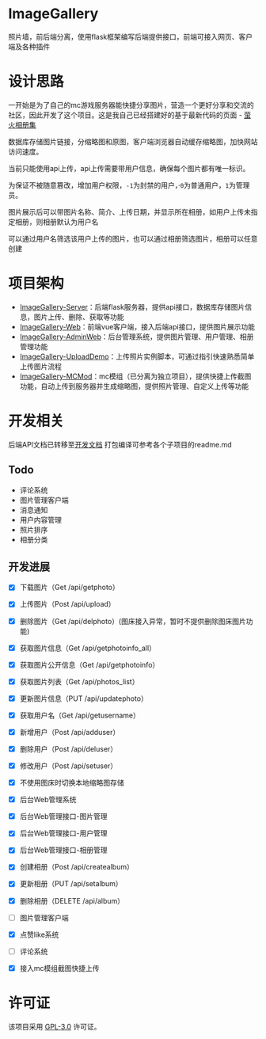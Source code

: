 # ImageGallery
照片墙，前后端分离，使用flask框架编写后端提供接口，前端可接入网页、客户端及各种插件

# 设计思路
一开始是为了自己的mc游戏服务器能快捷分享图片，营造一个更好分享和交流的社区，因此开发了这个项目。这是我自己已经搭建好的基于最新代码的页面 - [萤火相册集](https://image.yanhy.top/)

数据库存储图片链接，分缩略图和原图，客户端浏览器自动缓存缩略图，加快网站访问速度。

当前只能使用api上传，api上传需要带用户信息，确保每个图片都有唯一标识。

为保证不被随意篡改，增加用户权限，`-1`为封禁的用户，·`0`为普通用户，`1`为管理员。

图片展示后可以带图片名称、简介、上传日期，并显示所在相册，如用户上传未指定相册，则相册默认为用户名

可以通过用户名筛选该用户上传的图片，也可以通过相册筛选图片，相册可以任意创建

# 项目架构

- [ImageGallery-Server](./ImageGallery_Server/readme.md)：后端flask服务器，提供api接口，数据库存储图片信息，图片上传、删除、获取等功能
- [ImageGallery-Web](./ImageGallery_Web/readme.md)：前端vue客户端，接入后端api接口，提供图片展示功能
- [ImageGallery-AdminWeb](./ImageGallery_AdminWeb/readme.md)：后台管理系统，提供图片管理、用户管理、相册管理功能
- [ImageGallery-UploadDemo](./ImageGallery_Server/UploadDemo/readme.md)：上传照片实例脚本，可通过指引快速熟悉简单上传图片流程
- [ImageGallery-MCMod](https://github.com/yanhy2000/ImageGallery_MCMod)：mc模组（已分离为独立项目），提供快捷上传截图功能，自动上传到服务器并生成缩略图，提供照片管理、自定义上传等功能

# 开发相关

后端API文档已转移至[开发文档](./ImageGallery_Server/docs/readme.md)
打包编译可参考各个子项目的readme.md

## **Todo**

* 评论系统
* 图片管理客户端
* 消息通知
* 用户内容管理
* 照片排序
* 相册分类

## 开发进展
- [x] 下载图片（Get /api/getphoto）
- [x] 上传图片（Post /api/upload）
- [x] 删除图片（Get /api/delphoto）(图床接入异常，暂时不提供删除图床图片功能)
- [x] 获取图片信息（Get /api/getphotoinfo_all）
- [x] 获取图片公开信息（Get /api/getphotoinfo）
- [x] 获取图片列表（Get /api/photos_list）
- [x] 更新图片信息（PUT /api/updatephoto）
- [x] 获取用户名（Get /api/getusername）
- [x] 新增用户（Post /api/adduser）
- [x] 删除用户（Post /api/deluser）
- [x] 修改用户（Post /api/setuser）
- [x] 不使用图床时切换本地缩略图存储
- [x] 后台Web管理系统
- [x] 后台Web管理接口-图片管理
- [x] 后台Web管理接口-用户管理
- [x] 后台Web管理接口-相册管理
- [x] 创建相册（Post /api/createalbum）
- [x] 更新相册（PUT /api/setalbum）
- [x] 删除相册（DELETE /api/album）
- [ ] 图片管理客户端
- [x] 点赞like系统
- [ ] 评论系统
- [x] 接入mc模组截图快捷上传


# 许可证
该项目采用 [GPL-3.0](./LICENSE) 许可证。
